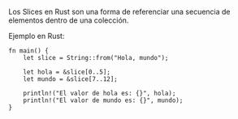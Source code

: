 Los Slices en Rust son una forma de referenciar una secuencia de elementos dentro de una colección\.

Ejemplo en Rust:

```
fn main() {
    let slice = String::from("Hola, mundo");

    let hola = &slice[0..5];
    let mundo = &slice[7..12];

    println!("El valor de hola es: {}", hola);
    println!("El valor de mundo es: {}", mundo);
}
```